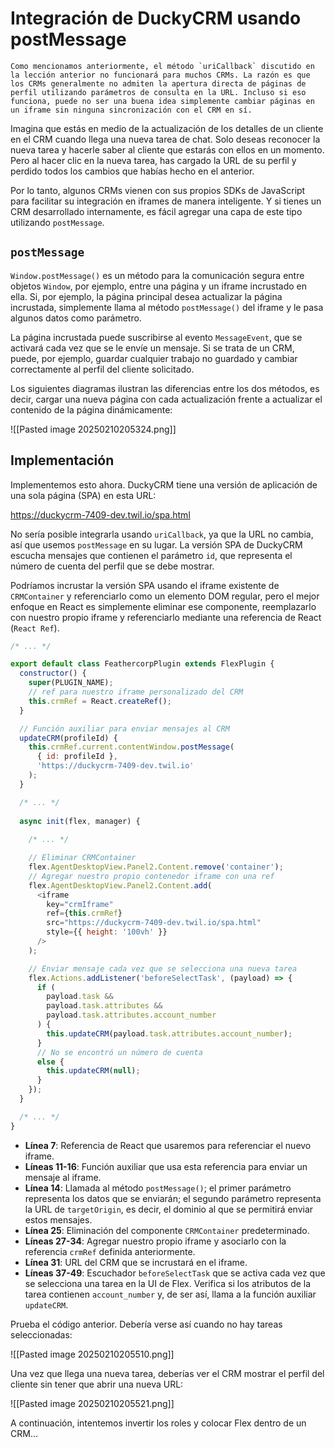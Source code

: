 
# Integración de DuckyCRM usando postMessage

	Como mencionamos anteriormente, el método `uriCallback` discutido en la lección anterior no funcionará para muchos CRMs. La razón es que los CRMs generalmente no admiten la apertura directa de páginas de perfil utilizando parámetros de consulta en la URL. Incluso si eso funciona, puede no ser una buena idea simplemente cambiar páginas en un iframe sin ninguna sincronización con el CRM en sí.
	
Imagina que estás en medio de la actualización de los detalles de un cliente en el CRM cuando llega una nueva tarea de chat. Solo deseas reconocer la nueva tarea y hacerle saber al cliente que estarás con ellos en un momento. Pero al hacer clic en la nueva tarea, has cargado la URL de su perfil y perdido todos los cambios que habías hecho en el anterior.

Por lo tanto, algunos CRMs vienen con sus propios SDKs de JavaScript para facilitar su integración en iframes de manera inteligente. Y si tienes un CRM desarrollado internamente, es fácil agregar una capa de este tipo utilizando `postMessage`.

## `postMessage`

`Window.postMessage()` es un método para la comunicación segura entre objetos `Window`, por ejemplo, entre una página y un iframe incrustado en ella. Si, por ejemplo, la página principal desea actualizar la página incrustada, simplemente llama al método `postMessage()` del iframe y le pasa algunos datos como parámetro.

La página incrustada puede suscribirse al evento `MessageEvent`, que se activará cada vez que se le envíe un mensaje. Si se trata de un CRM, puede, por ejemplo, guardar cualquier trabajo no guardado y cambiar correctamente al perfil del cliente solicitado.

Los siguientes diagramas ilustran las diferencias entre los dos métodos, es decir, cargar una nueva página con cada actualización frente a actualizar el contenido de la página dinámicamente:

![[Pasted image 20250210205324.png]]

## Implementación

Implementemos esto ahora. DuckyCRM tiene una versión de aplicación de una sola página (SPA) en esta URL:


https://duckycrm-7409-dev.twil.io/spa.html


No sería posible integrarla usando `uriCallback`, ya que la URL no cambia, así que usemos `postMessage` en su lugar. La versión SPA de DuckyCRM escucha mensajes que contienen el parámetro `id`, que representa el número de cuenta del perfil que se debe mostrar.

Podríamos incrustar la versión SPA usando el iframe existente de `CRMContainer` y referenciarlo como un elemento DOM regular, pero el mejor enfoque en React es simplemente eliminar ese componente, reemplazarlo con nuestro propio iframe y referenciarlo mediante una referencia de React (`React Ref`).

```javascript
/* ... */

export default class FeathercorpPlugin extends FlexPlugin {
  constructor() {
    super(PLUGIN_NAME);
    // ref para nuestro iframe personalizado del CRM
    this.crmRef = React.createRef();
  }

  // Función auxiliar para enviar mensajes al CRM
  updateCRM(profileId) {
    this.crmRef.current.contentWindow.postMessage(
      { id: profileId },
      'https://duckycrm-7409-dev.twil.io'
    );
  }

  /* ... */
  
  async init(flex, manager) {
  
    /* ... */

    // Eliminar CRMContainer
    flex.AgentDesktopView.Panel2.Content.remove('container');
    // Agregar nuestro propio contenedor iframe con una ref
    flex.AgentDesktopView.Panel2.Content.add(
      <iframe
        key="crmIframe"
        ref={this.crmRef}
        src="https://duckycrm-7409-dev.twil.io/spa.html"
        style={{ height: '100vh' }}
      />
    );

    // Enviar mensaje cada vez que se selecciona una nueva tarea
    flex.Actions.addListener('beforeSelectTask', (payload) => {
      if (
        payload.task &&
        payload.task.attributes &&
        payload.task.attributes.account_number
      ) {
        this.updateCRM(payload.task.attributes.account_number);
      }
      // No se encontró un número de cuenta
      else {
        this.updateCRM(null);
      }
    });
  }

  /* ... */
}
```

- **Línea 7**: Referencia de React que usaremos para referenciar el nuevo iframe.
- **Líneas 11-16**: Función auxiliar que usa esta referencia para enviar un mensaje al iframe.
- **Línea 14**: Llamada al método `postMessage()`; el primer parámetro representa los datos que se enviarán; el segundo parámetro representa la URL de `targetOrigin`, es decir, el dominio al que se permitirá enviar estos mensajes.
- **Línea 25**: Eliminación del componente `CRMContainer` predeterminado.
- **Líneas 27-34**: Agregar nuestro propio iframe y asociarlo con la referencia `crmRef` definida anteriormente.
- **Línea 31**: URL del CRM que se incrustará en el iframe.
- **Líneas 37-49**: Escuchador `beforeSelectTask` que se activa cada vez que se selecciona una tarea en la UI de Flex. Verifica si los atributos de la tarea contienen `account_number` y, de ser así, llama a la función auxiliar `updateCRM`.

Prueba el código anterior. Debería verse así cuando no hay tareas seleccionadas:

![[Pasted image 20250210205510.png]]

Una vez que llega una nueva tarea, deberías ver el CRM mostrar el perfil del cliente sin tener que abrir una nueva URL:

![[Pasted image 20250210205521.png]]

A continuación, intentemos invertir los roles y colocar Flex dentro de un CRM...
